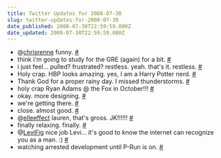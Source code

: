 ```yaml
---
title: Twitter Updates for 2008-07-30
slug: twitter-updates-for-2008-07-30
date_published: 2008-07-30T22:59:59.000Z
date_updated: 2008-07-30T22:59:59.000Z
---
```


- @[chrisrenne](http://twitter.com/chrisrenne) funny. [#](http://twitter.com/joelgoodman/statuses/872080023)
- think i'm going to study for the GRE (again) for a bit. [#](http://twitter.com/joelgoodman/statuses/872096099)
- i just feel... pulled? frustrated? restless. yeah. that's it. restless. [#](http://twitter.com/joelgoodman/statuses/872152814)
- Holy crap. HBP looks amazing. yes, I am a Harry Potter nerd. [#](http://twitter.com/joelgoodman/statuses/872189374)
- Thank God for a proper rainy day. I missed thunderstorms. [#](http://twitter.com/joelgoodman/statuses/872509183)
- holy crap Ryan Adams @ the Fox in October!!! [#](http://twitter.com/joelgoodman/statuses/872541427)
- okay. more designing. [#](http://twitter.com/joelgoodman/statuses/872609511)
- we're getting there. [#](http://twitter.com/joelgoodman/statuses/872677200)
- close. almost good. [#](http://twitter.com/joelgoodman/statuses/872890514)
- @[elleeffect](http://twitter.com/elleeffect) lauren, that's gross. JK!!!!!! [#](http://twitter.com/joelgoodman/statuses/872968749)
- finally relaxing. finally. [#](http://twitter.com/joelgoodman/statuses/873052758)
- @[LeviFig](http://twitter.com/LeviFig) nice job Levi... it's good to know the internet can recognize you as a man. :) [#](http://twitter.com/joelgoodman/statuses/873053693)
- watching arrested development until P-Run is on. [#](http://twitter.com/joelgoodman/statuses/873078928)
